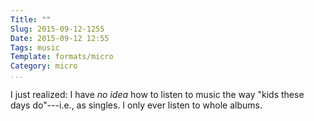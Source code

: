 ```yaml
---
Title: ""
Slug: 2015-09-12-1255
Date: 2015-09-12 12:55
Tags: music
Template: formats/micro
Category: micro
...
```


I just realized: I have *no idea* how to listen to music the way "kids these
days do"---i.e., as singles. I only ever listen to whole albums.
